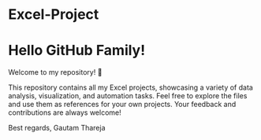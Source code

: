 # Excel-Project
# Hello GitHub Family!
Welcome to my repository! 🎉

This repository contains all my Excel projects, showcasing a variety of data analysis, visualization, and automation tasks. Feel free to explore the files and use them as references for your own projects. Your feedback and contributions are always welcome!

Best regards,
Gautam Thareja
